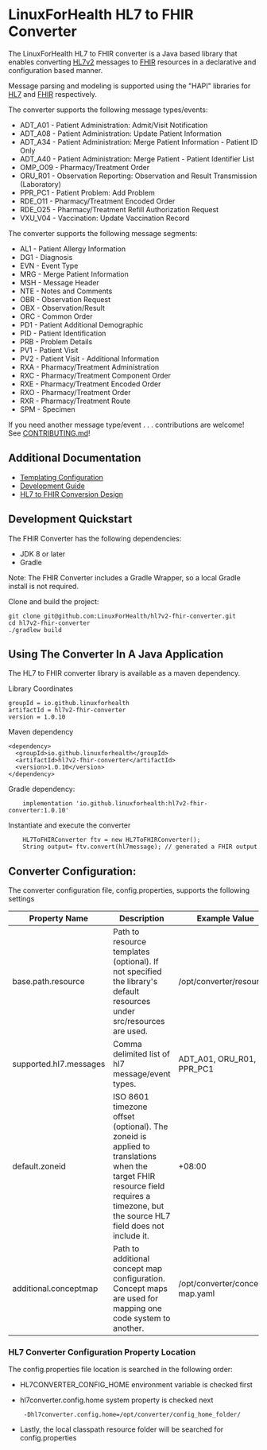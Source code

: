 # LinuxForHealth HL7 to FHIR Converter

The LinuxForHealth HL7 to FHIR converter is a Java based library that enables converting [HL7v2](https://www.hl7.org/implement/standards/product_section.cfm?section=13) messages to [FHIR](https://hl7.org/FHIR/) resources in a declarative and configuration based manner.

Message parsing and modeling is supported using the "HAPI" libraries for [HL7](https://hapifhir.github.io/hapi-hl7v2/) and [FHIR](https://hapifhir.io/) respectively.

The converter supports the following message types/events:
* ADT_A01 - Patient Administration: Admit/Visit Notification
* ADT_A08 - Patient Administration: Update Patient Information
* ADT_A34 - Patient Administration: Merge Patient Information - Patient ID Only
* ADT_A40 - Patient Administration: Merge Patient - Patient Identifier List
* OMP_O09 - Pharmacy/Treatment Order
* ORU_R01 - Observation Reporting: Observation and Result Transmission (Laboratory)
* PPR_PC1 - Patient Problem: Add Problem
* RDE_O11 - Pharmacy/Treatment Encoded Order
* RDE_O25 - Pharmacy/Treatment Refill Authorization Request
* VXU_V04 - Vaccination: Update Vaccination Record

The converter supports the following message segments:
* AL1 - Patient Allergy Information
* DG1 - Diagnosis
* EVN - Event Type
* MRG - Merge Patient Information
* MSH - Message Header
* NTE - Notes and Comments
* OBR - Observation Request
* OBX - Observation/Result
* ORC - Common Order
* PD1 - Patient Additional Demographic
* PID - Patient Identification
* PRB - Problem Details
* PV1 - Patient Visit
* PV2 - Patient Visit - Additional Information
* RXA - Pharmacy/Treatment Administration
* RXC - Pharmacy/Treatment Component Order
* RXE - Pharmacy/Treatment Encoded Order
* RXO - Pharmacy/Treatment Order
* RXR - Pharmacy/Treatment Route
* SPM - Specimen

If you need another message type/event . . .  contributions are welcome! See [CONTRIBUTING.md](CONTRIBUTING.md)!

## Additional Documentation
* [Templating Configuration](./TEMPLATING.md)
* [Development Guide](./DEVELOPMENT.md)
* [HL7 to FHIR Conversion Design](./HL7FHIR.md)

## Development Quickstart

The FHIR Converter has the following dependencies:

* JDK 8 or later
* Gradle 

Note: The FHIR Converter includes a Gradle Wrapper, so a local Gradle install is not required.

Clone and build the project:
```
git clone git@github.com:LinuxForHealth/hl7v2-fhir-converter.git
cd hl7v2-fhir-converter
./gradlew build
```

## Using The Converter In A Java Application

The HL7 to FHIR converter library is available as a maven dependency. 

Library Coordinates
```
groupId = io.github.linuxforhealth
artifactId = hl7v2-fhir-converter
version = 1.0.10
```

Maven dependency
```
<dependency>
  <groupId>io.github.linuxforhealth</groupId>
  <artifactId>hl7v2-fhir-converter</artifactId>
  <version>1.0.10</version>
</dependency>
```

Gradle dependency:
```
    implementation 'io.github.linuxforhealth:hl7v2-fhir-converter:1.0.10'
```     

Instantiate and execute the converter
```
    HL7ToFHIRConverter ftv = new HL7ToFHIRConverter();
    String output= ftv.convert(hl7message); // generated a FHIR output
```

## Converter Configuration:

The converter configuration file, config.properties, supports the following settings
 
| Property Name           | Description                                                                                                                                                                       | Example Value                   |
| ----------------------- | --------------------------------------------------------------------------------------------------------------------------------------------------------------------------------- | ------------------------------- |
| base.path.resource      | Path to resource templates (optional). If not specified the library's default resources under src/resources are used.                                                             | /opt/converter/resources        |
| supported.hl7.messages  | Comma delimited list of hl7 message/event types.                                                                                                                                  | ADT_A01, ORU_R01, PPR_PC1       |
| default.zoneid          | ISO 8601 timezone offset (optional). The zoneid is applied to translations when the target FHIR resource field requires a timezone, but the source HL7 field does not include it. | +08:00                          |
| additional.conceptmap   | Path to additional concept map configuration. Concept maps are used for mapping one code system to another.                                                                       | /opt/converter/concept-map.yaml |

### HL7 Converter Configuration Property Location

The config.properties file location is searched in the following order:

* HL7CONVERTER_CONFIG_HOME environment variable is checked first
* hl7converter.config.home system property is checked next 
   
   ``` -Dhl7converter.config.home=/opt/converter/config_home_folder/```

* Lastly, the local classpath resource folder will be searched for config.properties
